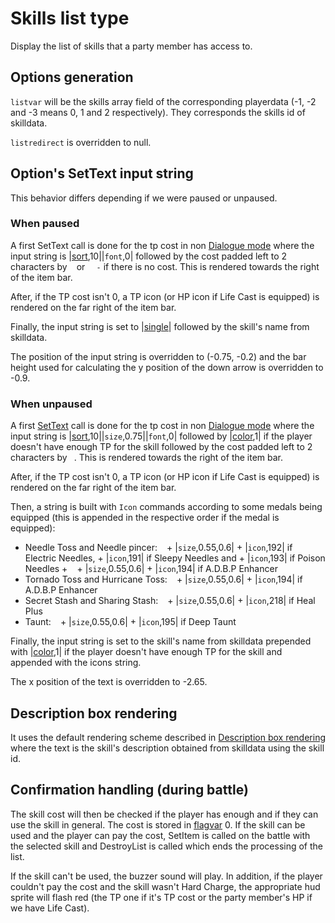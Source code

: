 # Skills list type

Display the list of skills that a party member has access to.

## Options generation

`listvar` will be the skills array field of the corresponding playerdata (-1, -2 and -3 means 0, 1 and 2 respectively). They corresponds the skills id of skilldata.

`listredirect` is overridden to null.

## Option's SetText input string

This behavior differs depending if we were paused or unpaused.

### When paused

A first SetText call is done for the tp cost in non [Dialogue mode](../../SetText/Dialogue%20mode.md) where the input string is |[sort](../../SetText/Commands/Individual%20commands/Sort.md),10||`font`,0| followed by the cost padded left to 2 characters by ` ` or `  -` if there is no cost. This is rendered towards the right of the item bar. 

After, if the TP cost isn't 0, a TP icon (or HP icon if Life Cast is equipped) is rendered on the far right of the item bar. 

Finally, the input string is set to |[single](../../SetText/Commands/Individual%20commands/Single.md)\| followed by the skill's name from skilldata. 

The position of the input string is overridden to (-0.75, -0.2) and the bar height used for calculating the y position of the down arrow is overridden to -0.9.

### When unpaused

A first [SetText](../../SetText/SetText.md) call is done for the tp cost in non [Dialogue mode](../../SetText/Dialogue%20mode.md) where the input string is |[sort](../../SetText/Commands/Individual%20commands/Sort.md),10||`size`,0.75||`font`,0| followed by |[color](../../SetText/Commands/Individual%20commands/Color.md),1| if the player doesn't have enough TP for the skill followed by the cost padded left to 2 characters by ` `.  This is rendered towards the right of the item bar. 

After, if the TP cost isn't 0, a TP icon (or HP icon if Life Cast is equipped) is rendered on the far right of the item bar. 

Then, a string is built with `Icon` commands according to some medals being equipped (this is appended in the respective order if the medal is equipped):

* Needle Toss and Needle pincer: ` ` + |`size`,0.55,0.6| + |`icon`,192| if Electric Needles, + |`icon`,191| if Sleepy Needles and + |`icon`,193| if Poison Needles + ` ` + |`size`,0.55,0.6| + |`icon`,194| if A.D.B.P Enhancer
* Tornado Toss and Hurricane Toss: ` ` + |`size`,0.55,0.6| + |`icon`,194| if A.D.B.P Enhancer
* Secret Stash and Sharing Stash: ` ` + |`size`,0.55,0.6| + |`icon`,218| if Heal Plus
* Taunt: ` ` + |`size`,0.55,0.6| + |`icon`,195| if Deep Taunt

Finally, the input string is set to the skill's name from skilldata prepended with |[color](../../SetText/Commands/Individual%20commands/Color.md),1| if the player doesn't have enough TP for the skill and appended with the icons string. 

The x position of the text is overridden to -2.65.

## Description box rendering

It uses the default rendering scheme described in [Description box rendering](../ShowItemList%20Life%20Cycle/Description%20box%20rendering.md) where the text is the skill's description obtained from skilldata using the skill id.

## Confirmation handling (during battle)

The skill cost will then be checked if the player has enough and if they can use the skill in general. The cost is stored in [flagvar](../../Flags%20arrays/flagvar.md) 0. If the skill can be used and the player can pay the cost, SetItem is called on the battle with the selected skill and DestroyList is called which ends the processing of the list.

If the skill can't be used, the buzzer sound will play. In addition, if the player couldn't pay the cost and the skill wasn't Hard Charge, the appropriate hud sprite will flash red (the TP one if it's TP cost or the party member's HP if we have Life Cast).
